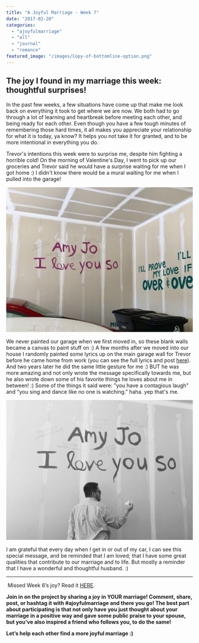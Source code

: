 ```yaml
---
title: "A Joyful Marriage - Week 7"
date: "2017-02-20"
categories: 
  - "ajoyfulmarriage"
  - "all"
  - "journal"
  - "romance"
featured_image: "/images/Copy-of-bottomline-option.png"
---
```


## The joy I found in my marriage this week: thoughtful surprises!

In the past few weeks, a few situations have come up that make me look back on everything it took to get where we are now. We both had to go through a lot of learning and heartbreak before meeting each other, and being ready for each other. Even though you have a few tough minutes of remembering those hard times, it all makes you appreciate your relationship for what it is today, ya know? It helps you not take it for granted, and to be more intentional in everything you do.

Trevor's intentions this week were to surprise me, despite him fighting a horrible cold! On the morning of Valentine's Day, I went to pick up our groceries and Trevor said he would have a surprise waiting for me when I got home :) I didn't know there would be a mural waiting for me when I pulled into the garage!

![garage art, love mural, mural on valentine's day, painting a beautiful message for spouse, thoughtful ideas for spouse, a joyful marriage, finding joy in marriage, finding joy, marriage advice, positive marriage, a positive marriage, positive marriage examples, marriage goals, relationship goals, newlywed goals, newlywed life, newlywed advice, newlywed help, lds newlyweds, lds marriage, lds marriage advice, marriage campaign](/images/IMG_1557.jpg)

We never painted our garage when we first moved in, so these blank walls became a canvas to paint stuff on :) A few months after we moved into our house I randomly painted some lyrics up on the main garage wall for Trevor before he came home from work (you can see the full lyrics and post [here](http://freshlymarried.com/our-first-year-being-homeowners/)). And two years later he did the same little gesture for me :) BUT he was more amazing and not only wrote the message specifically towards me, but he also wrote down some of his favorite things he loves about me in between! :) Some of the things it said were: "you have a contagious laugh" and "you sing and dance like no one is watching." haha. yep that's me.

![garage art, love mural, mural on valentine's day, painting a beautiful message for spouse, thoughtful ideas for spouse, a joyful marriage, finding joy in marriage, finding joy, marriage advice, positive marriage, a positive marriage, positive marriage examples, marriage goals, relationship goals, newlywed goals, newlywed life, newlywed advice, newlywed help, lds newlyweds, lds marriage, lds marriage advice, marriage campaign](/images/IMG_1822.jpg)

I am grateful that every day when I get in or out of my car, I can see this special message, and be reminded that I am loved; that I have some great qualities that contribute to our marriage and to life. But mostly a reminder that I have a wonderful and thoughtful husband. :)

* * *

 Missed Week 6’s joy? Read it [HERE](http://freshlymarried.com/ajoyfulmarriage-week-6/).

**Join in on the project by sharing a joy in YOUR marriage! Comment, share, post, or hashtag it with #ajoyfulmarriage and there you go! The best part about participating is that not only have you just thought about your marriage in a positive way and gave some public praise to your spouse, but you’ve also inspired a friend who follows you, to do the same!**

**Let’s help each other find a more joyful marriage :)**
